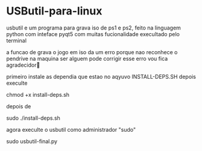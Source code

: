 # USButil-para-linux
usbutil e um programa para grava iso de ps1 e ps2, feito na linguagem python com inteface pyqt5 com muitas fucionalidade execultado pelo terminal

a funcao de grava o jogo em iso da um erro porque nao reconhece o pendrive na maquina 
ser alguem pode corrigir esse erro vou fica agradecidor🙂

primeiro instale as dependia que estao no aqyuvo INSTALL-DEPS.SH depois execulte

chmod +x install-deps.sh

depois de 

sudo ./install-deps.sh

agora execulte o usbutil como administrador "sudo"

sudo usbutil-final.py
